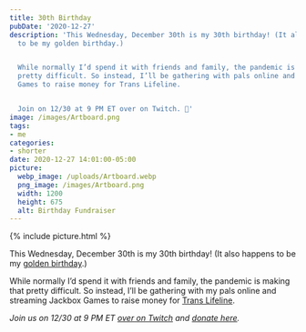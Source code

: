 ```yaml
---
title: 30th Birthday
pubDate: '2020-12-27'
description: 'This Wednesday, December 30th is my 30th birthday! (It also happens
  to be my golden birthday.)


  While normally I’d spend it with friends and family, the pandemic is making that
  pretty difficult. So instead, I’ll be gathering with pals online and streaming Jackbox
  Games to raise money for Trans Lifeline.


  Join on 12/30 at 9 PM ET over on Twitch. 🎁'
image: /images/Artboard.png
tags:
- me
categories:
- shorter
date: 2020-12-27 14:01:00-05:00
picture:
  webp_image: /uploads/Artboard.webp
  png_image: /images/Artboard.png
  width: 1200
  height: 675
  alt: Birthday Fundraiser
---
```


{% include picture.html %}

This Wednesday, December 30th is my 30th birthday! (It also happens to be my [golden birthday](https://www.urbandictionary.com/define.php?term=golden%20birthday).)

While normally I’d spend it with friends and family, the pandemic is making that pretty difficult. So instead, I’ll be gathering with my pals online and streaming Jackbox Games to raise money for [Trans Lifeline](https://translifeline.org).

*Join us on 12/30 at 9 PM ET [over on Twitch](https://twitch.tv/matthewbischoff) and [donate here](https://bit.ly/transbday).*